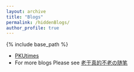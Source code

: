 ```yaml
---
layout: archive
title: "Blogs"
permalink: /hiddenBlogs/
author_profile: true
---
```

{% include base_path %}

- [PKUtimes](../_Blogs/PKUtimes.md)
- For more blogs Please see [老于真的不老の随笔](https://carlyuhq.github.io//Blogs/)